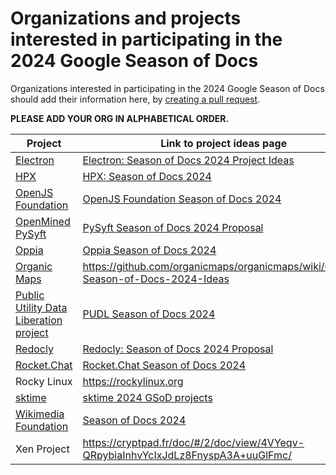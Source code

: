 # Organizations and projects interested in participating in the 2024 Google Season of Docs

Organizations interested in participating in the 2024 Google Season of Docs should add their information here, by [creating a pull request](https://docs.github.com/en/github/collaborating-with-issues-and-pull-requests/creating-a-pull-request).

**PLEASE ADD YOUR ORG IN ALPHABETICAL ORDER.**

| Project | Link to project ideas page |
| ------- | -------------------------- |
| [Electron](https://www.electronjs.org/) | [Electron: Season of Docs 2024 Project Ideas](https://electronhq.notion.site/Electron-Project-Ideas-72fabf58450d46d4ac7f6750fd92be52) |
| [HPX](https://github.com/STEllAR-GROUP/hpx) | [HPX: Season of Docs 2024](https://github.com/STEllAR-GROUP/hpx/wiki/GSoD-2024-Project-Ideas) |
| [OpenJS Foundation](https://github.com/openjs-foundation/) | [OpenJS Foundation Season of Docs 2024](https://github.com/openjs-foundation/cross-project-council/blob/main/mentorship/2024/google-season-of-docs/README.md) |
| [OpenMined PySyft](https://github.com/OpenMined/PySyft) | [PySyft Season of Docs 2024 Proposal](https://docs.google.com/document/d/1fnSQQxoGaCNMpKhntM7vz24IvVPXhe8F1xjvtsSBZaY/) |
| [Oppia](https://github.com/oppia) | [Oppia Season of Docs 2024](https://github.com/oppia/oppia/wiki/Season-of-Docs-2024) |
| [Organic Maps](https://github.com/organicmaps/organicmaps) | https://github.com/organicmaps/organicmaps/wiki/Google-Season-of-Docs-2024-Ideas |
| [Public Utility Data Liberation project](https://github.com/catalyst-cooperative/pudl)| [PUDL Season of Docs 2024](https://github.com/orgs/catalyst-cooperative/discussions/3476) |
| [Redocly](https://github.com/Redocly/redocly-cli) | [Redocly: Season of Docs 2024 Proposal](https://redocly.com/gsod-2024-proposal) |
| [Rocket.Chat](https://github.com/RocketChat/Rocket.Chat)| [Rocket.Chat Season of Docs 2024](https://github.com/RocketChat/google-season-of-docs/wiki/Google-Season-of-Docs-2024) |
| Rocky Linux | https://rockylinux.org |
| [sktime](https://www.sktime.net/) | [sktime 2024 GSoD projects](https://github.com/sktime/mentoring/blob/main/internships/gsod2024.md) |
| [Wikimedia Foundation](https://github.com/wikimedia) | [Season of Docs 2024](https://www.mediawiki.org/wiki/Season_of_Docs/2024) |
| Xen Project | https://cryptpad.fr/doc/#/2/doc/view/4VYeqv-QRpybiaInhvYcIxJdLz8FnyspA3A+uuGlFmc/ |
